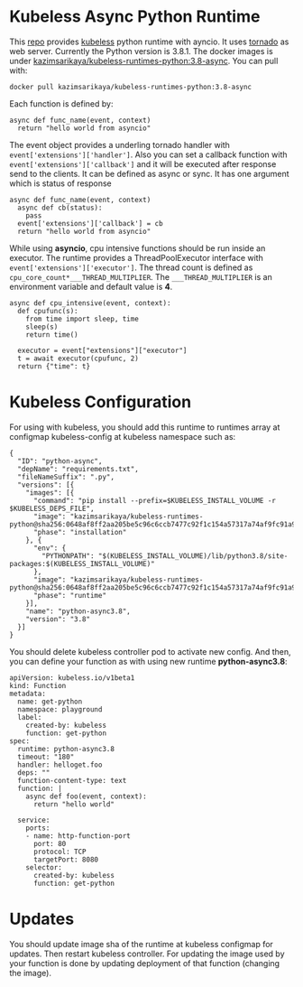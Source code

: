 # Kubeless Async Python Runtime

This [repo] provides [kubeless] python runtime with ayncio. It uses [tornado] as web server. Currently the Python version is 3.8.1. The docker images is under [kazimsarikaya/kubeless-runtimes-python:3.8-async]. You can pull with:

```
docker pull kazimsarikaya/kubeless-runtimes-python:3.8-async
```

Each function is defined by:

```
async def func_name(event, context)
  return "hello world from asyncio"
```

The event object provides a underling tornado handler with ```event['extensions']['handler']```. Also you can set a callback function with ```event['extensions']['callback']``` and it will be executed after response send to the clients. It can be defined as async or sync. It has one argument which is status of response

```
async def func_name(event, context)
  async def cb(status):
    pass
  event['extensions']['callback'] = cb
  return "hello world from asyncio"
```

While using **asyncio**, cpu intensive functions should be run inside an executor. The runtime provides a ThreadPoolExecutor interface with ```event['extensions']['executor']```. The thread count is defined as ```cpu_core_count*___THREAD_MULTIPLIER```. The ```___THREAD_MULTIPLIER``` is an environment variable and default value is **4**.

```
async def cpu_intensive(event, context):
  def cpufunc(s):
    from time import sleep, time
    sleep(s)
    return time()

  executor = event["extensions"]["executor"]
  t = await executor(cpufunc, 2)
  return {"time": t}
```

# Kubeless Configuration

For using with kubeless, you should add this runtime to runtimes array at configmap kubeless-config at kubeless namespace such as:

```
{
  "ID": "python-async",
  "depName": "requirements.txt",
  "fileNameSuffix": ".py",
  "versions": [{
    "images": [{
      "command": "pip install --prefix=$KUBELESS_INSTALL_VOLUME -r $KUBELESS_DEPS_FILE",
      "image": "kazimsarikaya/kubeless-runtimes-python@sha256:0648af8ff2aa205be5c96c6ccb7477c92f1c154a57317a74af9fc91a9f19ee42",
      "phase": "installation"
    }, {
      "env": {
        "PYTHONPATH": "$(KUBELESS_INSTALL_VOLUME)/lib/python3.8/site-packages:$(KUBELESS_INSTALL_VOLUME)"
      },
      "image": "kazimsarikaya/kubeless-runtimes-python@sha256:0648af8ff2aa205be5c96c6ccb7477c92f1c154a57317a74af9fc91a9f19ee42",
      "phase": "runtime"
    }],
    "name": "python-async3.8",
    "version": "3.8"
  }]
}
```

You should delete kubeless controller pod to activate new config. And then, you can define your function as with using new runtime **python-async3.8**:

```
apiVersion: kubeless.io/v1beta1
kind: Function
metadata:
  name: get-python
  namespace: playground
  label:
    created-by: kubeless
    function: get-python
spec:
  runtime: python-async3.8
  timeout: "180"
  handler: helloget.foo
  deps: ""
  function-content-type: text
  function: |
    async def foo(event, context):
      return "hello world"

  service:
    ports:
    - name: http-function-port
      port: 80
      protocol: TCP
      targetPort: 8080
    selector:
      created-by: kubeless
      function: get-python
```

# Updates

You should update image sha of the runtime at kubeless configmap for updates. Then restart kubeless controller. For updating the image used by your function is done by updating deployment of that function (changing the image).

[kubeless]: https://kubeless.io
[tornado]: https://www.tornadoweb.org
[kazimsarikaya/kubeless-runtimes-python:3.8-async]: https://hub.docker.com/r/kazimsarikaya/kubeless-runtimes-python
[repo]: https://github.com/kazimsarikaya/kubeless-runtimes-python
